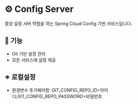# ⚙️ Config Server
중앙 설정 서버 역할을 하는 Spring Cloud Config 기반 서비스입니다.

## 📌 기능
- Git 기반 설정 관리
- 모든 서비스에 설정 제공

## ※ 로컬설정
- 환경변수 추가해야함: GIT_CONFIG_REPO_ID=아이디;GIT_CONFIG_REPO_PASSWORD=비밀번호